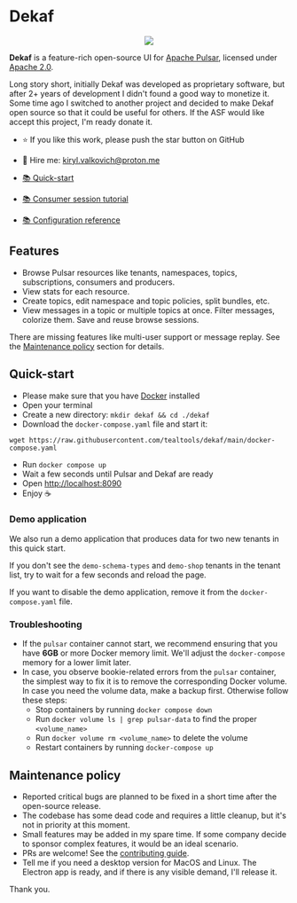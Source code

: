 # Dekaf

<p align="center">
  <img src="./dekaf.png" />
</p>

**Dekaf** is a feature-rich open-source UI for [Apache Pulsar](https://pulsar.apache.org/), licensed under [Apache 2.0](./LICENSE.md).

Long story short, initially Dekaf was developed as proprietary software, but after 2+ years of development I didn't found a good way to monetize it.
Some time ago I switched to another project and decided to make Dekaf open source so that it could be useful for others.
If the ASF would like accept this project, I'm ready donate it.

- ⭐ If you like this work, please push the star button on GitHub
- 🤝 Hire me: [kiryl.valkovich@proton.me](mailto:kiryl.valkovich@proton.me)

- [📚 Quick-start](#Quick-Start)
- [📚 Consumer session tutorial](./docs/consume/consumer-session-tutorial.md)
- [📚 Configuration reference](./docs/configuration-reference.md)

## Features

- Browse Pulsar resources like tenants, namespaces, topics, subscriptions, consumers and producers.
- View stats for each resource.
- Create topics, edit namespace and topic policies, split bundles, etc.
- View messages in a topic or multiple topics at once. Filter messages, colorize them. Save and reuse browse sessions.

There are missing features like multi-user support or message replay. See the [Maintenance policy](#Maintenance-policy) section for details.

## Quick-start

- Please make sure that you have [Docker](https://docs.docker.com/get-docker/) installed
- Open your terminal
- Create a new directory: `mkdir dekaf && cd ./dekaf`
- Download the `docker-compose.yaml` file and start it:

```
wget https://raw.githubusercontent.com/tealtools/dekaf/main/docker-compose.yaml
```

- Run `docker compose up`
- Wait a few seconds until Pulsar and Dekaf are ready
- Open <http://localhost:8090>
- Enjoy ☕️

### Demo application

 We also run a demo application that produces data for two new tenants in this quick start.

If you don't see the `demo-schema-types` and `demo-shop` tenants in the tenant list, try to wait for a few seconds and reload the page.

If you want to disable the demo application, remove it from the `docker-compose.yaml` file.

### Troubleshooting

- If the `pulsar` container cannot start, we recommend ensuring that you have **6GB** or more Docker memory limit. We'll adjust the `docker-compose` memory for a lower limit later.
- In case, you observe bookie-related errors from the `pulsar` container, the simplest way to fix it is to remove the corresponding Docker volume. In case you need the volume data, make a backup first. Otherwise follow these steps:
   - Stop containers by running `docker compose down`
   - Run `docker volume ls | grep pulsar-data` to find the proper `<volume_name>`
   - Run `docker volume rm <volume_name>` to delete the volume
   - Restart containers by running `docker-compose up`

## Maintenance policy

- Reported critical bugs are planned to be fixed in a short time after the open-source release.
- The codebase has some dead code and requires a little cleanup, but it's not in priority at this moment.
- Small features may be added in my spare time. If some company decide to sponsor complex features, it would be an ideal scenario.
- PRs are welcome! See the [contributing guide](./CONTRIBUTING.md).
- Tell me if you need a desktop version for MacOS and Linux. The Electron app is ready, and if there is any visible demand, I'll release it.

Thank you.
